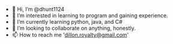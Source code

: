 - 👋 Hi, I’m @dhunt1124
- 👀 I’m interested in learning to program and gaining experience.
- 🌱 I’m currently learning python, java, and C#
- 💞️ I’m looking to collaborate on anything, honestly. 
- 📫 How to reach me 'dillon.royalty@gmail.com'

<!---
dhunt1124/dhunt1124 is a ✨ special ✨ repository because its `README.md` (this file) appears on your GitHub profile.
You can click the Preview link to take a look at your changes.
--->
